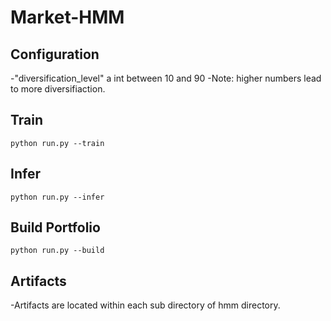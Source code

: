 # Market-HMM

## Configuration

-"diversification_level" a int between 10 and 90
-Note: higher numbers lead to more diversifiaction.

## Train
`python run.py --train`

## Infer
`python run.py --infer`

## Build Portfolio
`python run.py --build`

## Artifacts
-Artifacts are located within each sub directory of hmm directory.
